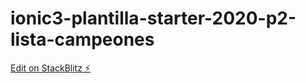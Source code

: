 # ionic3-plantilla-starter-2020-p2-lista-campeones

[Edit on StackBlitz ⚡️](https://stackblitz.com/edit/ionic3-plantilla-starter-2020-p2-lista-campeones)